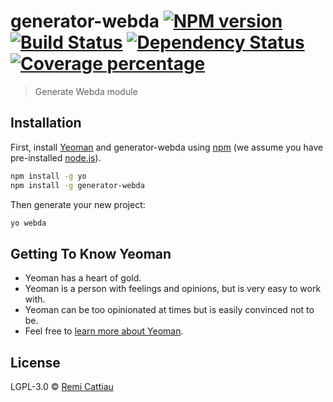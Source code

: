 # generator-webda [![NPM version][npm-image]][npm-url] [![Build Status][travis-image]][travis-url] [![Dependency Status][daviddm-image]][daviddm-url] [![Coverage percentage][coveralls-image]][coveralls-url]
> Generate Webda module

## Installation

First, install [Yeoman](http://yeoman.io) and generator-webda using [npm](https://www.npmjs.com/) (we assume you have pre-installed [node.js](https://nodejs.org/)).

```bash
npm install -g yo
npm install -g generator-webda
```

Then generate your new project:

```bash
yo webda
```

## Getting To Know Yeoman

 * Yeoman has a heart of gold.
 * Yeoman is a person with feelings and opinions, but is very easy to work with.
 * Yeoman can be too opinionated at times but is easily convinced not to be.
 * Feel free to [learn more about Yeoman](http://yeoman.io/).

## License

LGPL-3.0 © [Remi Cattiau]()


[npm-image]: https://badge.fury.io/js/generator-webda.svg
[npm-url]: https://npmjs.org/package/generator-webda
[travis-image]: https://travis-ci.org/loopingz/generator-webda.svg?branch=master
[travis-url]: https://travis-ci.org/loopingz/generator-webda
[daviddm-image]: https://david-dm.org/loopingz/generator-webda.svg?theme=shields.io
[daviddm-url]: https://david-dm.org/loopingz/generator-webda
[coveralls-image]: https://coveralls.io/repos/loopingz/generator-webda/badge.svg
[coveralls-url]: https://coveralls.io/r/loopingz/generator-webda
